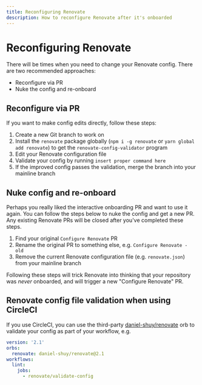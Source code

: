 ```yaml
---
title: Reconfiguring Renovate
description: How to reconfigure Renovate after it's onboarded
---
```


# Reconfiguring Renovate

There will be times when you need to change your Renovate config.
There are two recommended approaches:

- Reconfigure via PR
- Nuke the config and re-onboard

## Reconfigure via PR

If you want to make config edits directly, follow these steps:

1. Create a new Git branch to work on
1. Install the `renovate` package globally (`npm i -g renovate` or `yarn global add renovate`) to get the `renovate-config-validator` program
1. Edit your Renovate configuration file
1. Validate your config by running `insert proper command here`
1. If the improved config passes the validation, merge the branch into your mainline branch

## Nuke config and re-onboard

Perhaps you really liked the interactive onboarding PR and want to use it again.
You can follow the steps below to nuke the config and get a new PR.
Any existing Renovate PRs will be closed after you've completed these steps.

1. Find your original `Configure Renovate` PR
1. Rename the original PR to something else, e.g. `Configure Renovate - old`
1. Remove the current Renovate configuration file (e.g. `renovate.json`) from your mainline branch

Following these steps will trick Renovate into thinking that your repository was _never_ onboarded, and will trigger a new "Configure Renovate" PR.

## Renovate config file validation when using CircleCI

If you use CircleCI, you can use the third-party [daniel-shuy/renovate](https://circleci.com/developer/orbs/orb/daniel-shuy/renovate) orb to validate your config as part of your workflow, e.g.

```yml
version: '2.1'
orbs:
  renovate: daniel-shuy/renovate@2.1
workflows:
  lint:
    jobs:
      - renovate/validate-config
```
